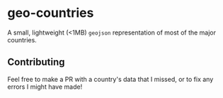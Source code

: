 # geo-countries

A small, lightweight (<1MB) `geojson` representation of most of the major countries.

## Contributing

Feel free to make a PR with a country's data that I missed, or to fix any errors I might have made!